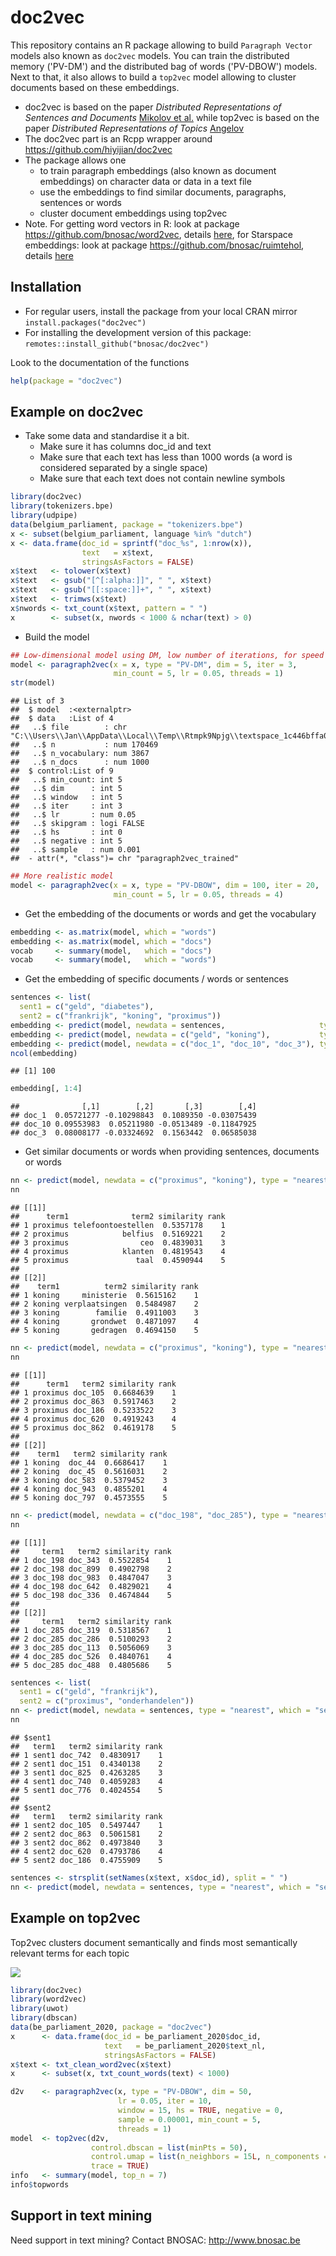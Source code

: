 # doc2vec 

This repository contains an R package allowing to build `Paragraph Vector` models also known as `doc2vec` models. You can train the distributed memory ('PV-DM') and the distributed bag of words ('PV-DBOW') models. 
Next to that, it also allows to build a `top2vec` model allowing to cluster documents based on these embeddings.

- doc2vec is based on the paper *Distributed Representations of Sentences and Documents* [Mikolov et al.](https://arxiv.org/pdf/1405.4053.pdf) while top2vec is based on the paper *Distributed Representations of Topics* [Angelov](https://arxiv.org/abs/2008.09470)
- The doc2vec part is an Rcpp wrapper around https://github.com/hiyijian/doc2vec
- The package allows one 
    - to train paragraph embeddings (also known as document embeddings) on character data or data in a text file
    - use the embeddings to find similar documents, paragraphs, sentences or words
    - cluster document embeddings using top2vec
- Note. For getting word vectors in R: look at package https://github.com/bnosac/word2vec, details [here](https://www.bnosac.be/index.php/blog/100-word2vec-in-r), for Starspace embeddings: look at package https://github.com/bnosac/ruimtehol, details [here](https://CRAN.R-project.org/package=ruimtehol/vignettes/ground-control-to-ruimtehol.pdf)

## Installation

- For regular users, install the package from your local CRAN mirror `install.packages("doc2vec")`
- For installing the development version of this package: `remotes::install_github("bnosac/doc2vec")`

Look to the documentation of the functions


```r
help(package = "doc2vec")
```


## Example on doc2vec

- Take some data and standardise it a bit. 
    - Make sure it has columns doc_id and text 
    - Make sure that each text has less than 1000 words (a word is considered separated by a single space)
    - Make sure that each text does not contain newline symbols 


```r
library(doc2vec)
library(tokenizers.bpe)
library(udpipe)
data(belgium_parliament, package = "tokenizers.bpe")
x <- subset(belgium_parliament, language %in% "dutch")
x <- data.frame(doc_id = sprintf("doc_%s", 1:nrow(x)), 
                text   = x$text, 
                stringsAsFactors = FALSE)
x$text   <- tolower(x$text)
x$text   <- gsub("[^[:alpha:]]", " ", x$text)
x$text   <- gsub("[[:space:]]+", " ", x$text)
x$text   <- trimws(x$text)
x$nwords <- txt_count(x$text, pattern = " ")
x        <- subset(x, nwords < 1000 & nchar(text) > 0)
```

-  Build the model 


```r
## Low-dimensional model using DM, low number of iterations, for speed and display purposes
model <- paragraph2vec(x = x, type = "PV-DM", dim = 5, iter = 3,  
                       min_count = 5, lr = 0.05, threads = 1)
str(model)
```

```
## List of 3
##  $ model  :<externalptr> 
##  $ data   :List of 4
##   ..$ file        : chr "C:\\Users\\Jan\\AppData\\Local\\Temp\\Rtmpk9Npjg\\textspace_1c446bffa0e.txt"
##   ..$ n           : num 170469
##   ..$ n_vocabulary: num 3867
##   ..$ n_docs      : num 1000
##  $ control:List of 9
##   ..$ min_count: int 5
##   ..$ dim      : int 5
##   ..$ window   : int 5
##   ..$ iter     : int 3
##   ..$ lr       : num 0.05
##   ..$ skipgram : logi FALSE
##   ..$ hs       : int 0
##   ..$ negative : int 5
##   ..$ sample   : num 0.001
##  - attr(*, "class")= chr "paragraph2vec_trained"
```


```r
## More realistic model
model <- paragraph2vec(x = x, type = "PV-DBOW", dim = 100, iter = 20, 
                       min_count = 5, lr = 0.05, threads = 4)
```

-  Get the embedding of the documents or words and get the vocabulary


```r
embedding <- as.matrix(model, which = "words")
embedding <- as.matrix(model, which = "docs")
vocab     <- summary(model,   which = "docs")
vocab     <- summary(model,   which = "words")
```

-  Get the embedding of specific documents / words or sentences


```r
sentences <- list(
  sent1 = c("geld", "diabetes"),
  sent2 = c("frankrijk", "koning", "proximus"))
embedding <- predict(model, newdata = sentences,                     type = "embedding")
embedding <- predict(model, newdata = c("geld", "koning"),           type = "embedding", which = "words")
embedding <- predict(model, newdata = c("doc_1", "doc_10", "doc_3"), type = "embedding", which = "docs")
ncol(embedding)
```

```
## [1] 100
```

```r
embedding[, 1:4]
```

```
##              [,1]        [,2]       [,3]        [,4]
## doc_1  0.05721277 -0.10298843  0.1089350 -0.03075439
## doc_10 0.09553983  0.05211980 -0.0513489 -0.11847925
## doc_3  0.08008177 -0.03324692  0.1563442  0.06585038
```

-  Get similar documents or words when providing sentences, documents or words


```r
nn <- predict(model, newdata = c("proximus", "koning"), type = "nearest", which = "word2word", top_n = 5)
nn
```

```
## [[1]]
##      term1              term2 similarity rank
## 1 proximus telefoontoestellen  0.5357178    1
## 2 proximus            belfius  0.5169221    2
## 3 proximus                ceo  0.4839031    3
## 4 proximus            klanten  0.4819543    4
## 5 proximus               taal  0.4590944    5
## 
## [[2]]
##    term1          term2 similarity rank
## 1 koning     ministerie  0.5615162    1
## 2 koning verplaatsingen  0.5484987    2
## 3 koning        familie  0.4911003    3
## 4 koning       grondwet  0.4871097    4
## 5 koning       gedragen  0.4694150    5
```

```r
nn <- predict(model, newdata = c("proximus", "koning"), type = "nearest", which = "word2doc",  top_n = 5)
nn
```

```
## [[1]]
##      term1   term2 similarity rank
## 1 proximus doc_105  0.6684639    1
## 2 proximus doc_863  0.5917463    2
## 3 proximus doc_186  0.5233522    3
## 4 proximus doc_620  0.4919243    4
## 5 proximus doc_862  0.4619178    5
## 
## [[2]]
##    term1   term2 similarity rank
## 1 koning  doc_44  0.6686417    1
## 2 koning  doc_45  0.5616031    2
## 3 koning doc_583  0.5379452    3
## 4 koning doc_943  0.4855201    4
## 5 koning doc_797  0.4573555    5
```

```r
nn <- predict(model, newdata = c("doc_198", "doc_285"), type = "nearest", which = "doc2doc",   top_n = 5)
nn
```

```
## [[1]]
##     term1   term2 similarity rank
## 1 doc_198 doc_343  0.5522854    1
## 2 doc_198 doc_899  0.4902798    2
## 3 doc_198 doc_983  0.4847047    3
## 4 doc_198 doc_642  0.4829021    4
## 5 doc_198 doc_336  0.4674844    5
## 
## [[2]]
##     term1   term2 similarity rank
## 1 doc_285 doc_319  0.5318567    1
## 2 doc_285 doc_286  0.5100293    2
## 3 doc_285 doc_113  0.5056069    3
## 4 doc_285 doc_526  0.4840761    4
## 5 doc_285 doc_488  0.4805686    5
```

```r
sentences <- list(
  sent1 = c("geld", "frankrijk"),
  sent2 = c("proximus", "onderhandelen"))
nn <- predict(model, newdata = sentences, type = "nearest", which = "sent2doc", top_n = 5)
nn
```

```
## $sent1
##   term1   term2 similarity rank
## 1 sent1 doc_742  0.4830917    1
## 2 sent1 doc_151  0.4340138    2
## 3 sent1 doc_825  0.4263285    3
## 4 sent1 doc_740  0.4059283    4
## 5 sent1 doc_776  0.4024554    5
## 
## $sent2
##   term1   term2 similarity rank
## 1 sent2 doc_105  0.5497447    1
## 2 sent2 doc_863  0.5061581    2
## 3 sent2 doc_862  0.4973840    3
## 4 sent2 doc_620  0.4793786    4
## 5 sent2 doc_186  0.4755909    5
```

```r
sentences <- strsplit(setNames(x$text, x$doc_id), split = " ")
nn <- predict(model, newdata = sentences, type = "nearest", which = "sent2doc", top_n = 5)
```

## Example on top2vec


Top2vec clusters document semantically and finds most semantically relevant terms for each topic

![](tools/example-viz.png)


```r
library(doc2vec)
library(word2vec)
library(uwot)
library(dbscan)
data(be_parliament_2020, package = "doc2vec")
x      <- data.frame(doc_id = be_parliament_2020$doc_id,
                     text   = be_parliament_2020$text_nl,
                     stringsAsFactors = FALSE)
x$text <- txt_clean_word2vec(x$text)
x      <- subset(x, txt_count_words(text) < 1000)

d2v    <- paragraph2vec(x, type = "PV-DBOW", dim = 50, 
                        lr = 0.05, iter = 10,
                        window = 15, hs = TRUE, negative = 0,
                        sample = 0.00001, min_count = 5, 
                        threads = 1)
model  <- top2vec(d2v, 
                  control.dbscan = list(minPts = 50), 
                  control.umap = list(n_neighbors = 15L, n_components = 3), umap = tumap, 
                  trace = TRUE)
info   <- summary(model, top_n = 7)
info$topwords
```



## Support in text mining

Need support in text mining?
Contact BNOSAC: http://www.bnosac.be

